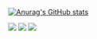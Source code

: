 [![Anurag's GitHub stats](https://github-readme-stats.vercel.app/api?username=ParkJinTol&show_icons=true&theme=tokyonight)](https://github.com/anuraghazra/github-readme-stats)
<div>
<a href="https://www.instagram.com/p_j_s0529" target="_blank"><img src="https://img.shields.io/badge/instagram-E4405F?style=flat-square&logo=instagram&logoColor=white"/></a>
<a href="https://velog.io/@pjsjja458/posts" target="_blank"><img src="https://img.shields.io/badge/velog-20C997?style=flat-square&logo=velog&logoColor=white"/></a>
<a><img src="https://img.shields.io/badge/pjsjja34@gmailc.com-C8332D?style=flat-square&logo=maildotru&logoColor=white"/></a>
</div>
